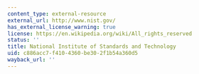 ```yaml
---
content_type: external-resource
external_url: http://www.nist.gov/
has_external_license_warning: true
license: https://en.wikipedia.org/wiki/All_rights_reserved
status: ''
title: National Institute of Standards and Technology
uid: c886acc7-f410-4360-be30-2f1b54a360d5
wayback_url: ''
---
```

